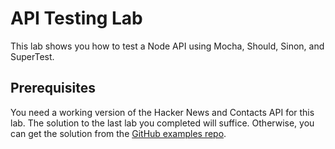 # API Testing Lab

This lab shows you how to test a Node API using Mocha, Should, Sinon, and SuperTest.

## Prerequisites

You need a working version of the Hacker News and Contacts API for this lab. The solution to the last lab you completed will suffice. Otherwise, you can get the solution from the  [GitHub examples repo](https://github.com/fxwalsh/ewd-examples-2019.git).
